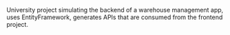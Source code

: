 University project simulating the backend of a warehouse management app, uses EntityFramework, generates APIs that are consumed from the frontend project.
